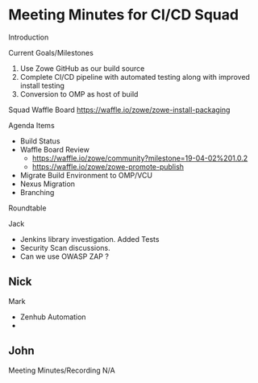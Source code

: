 # Meeting Minutes for CI/CD Squad

Introduction

Current Goals/Milestones

1. Use Zowe GitHub as our build source
2. Complete CI/CD pipeline with automated testing along with improved install testing
3. Conversion to OMP as host of build

Squad Waffle Board
https://waffle.io/zowe/zowe-install-packaging

Agenda Items

- Build Status
- Waffle Board Review
  - https://waffle.io/zowe/community?milestone=19-04-02%201.0.2
  - https://waffle.io/zowe/zowe-promote-publish
- Migrate Build Environment to OMP/VCU
- Nexus Migration
- Branching

Roundtable

Jack
- Jenkins library investigation. Added Tests
- Security Scan discussions.
- Can we use OWASP ZAP ?

Nick
-

Mark
- Zenhub Automation
- 

John
-

Meeting Minutes/Recording
N/A
